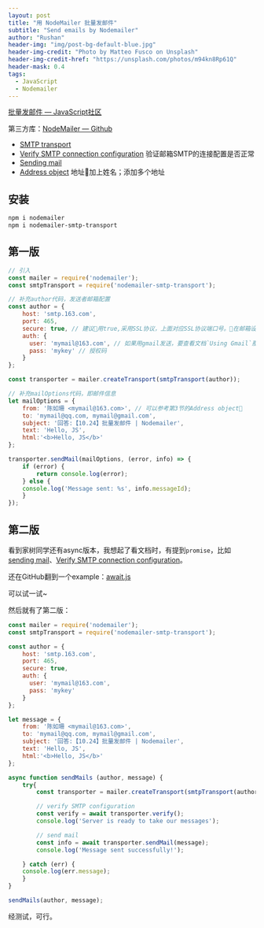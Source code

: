 ```yaml
---
layout: post
title: "用 NodeMailer 批量发邮件"
subtitle: "Send emails by Nodemailer"
author: "Rushan"
header-img: "img/post-bg-default-blue.jpg"
header-img-credit: "Photo by Matteo Fusco on Unsplash"
header-img-credit-href: "https://unsplash.com/photos/m94kn8Rp61Q"
header-mask: 0.4
tags:
  - JavaScript
  - Nodemailer
---
```


[批量发邮件 — JavaScript社区](https://xugaoyang.com/post/J5CvpNK9Zi)

第三方库：[NodeMailer — Github](https://github.com/nodemailer/nodemailer)

- [SMTP transport](https://nodemailer.com/smtp/)
- [Verify SMTP connection configuration](https://nodemailer.com/smtp/#verify-smtp-connection-configuration) 验证邮箱SMTP的连接配置是否正常
- [Sending mail](https://nodemailer.com/usage/#sending-mail)
- [Address object](https://nodemailer.com/message/addresses/) 地址加上姓名；添加多个地址

## 安装

```bash
npm i nodemailer
npm i nodemailer-smtp-transport
```

## 第一版

```js
// 引入
const mailer = require('nodemailer');
const smtpTransport = require('nodemailer-smtp-transport');

// 补充author代码，发送者邮箱配置
const author = {
    host: 'smtp.163.com',
    port: 465,
    secure: true, // 建议用true,采用SSL协议，上面对应SSL协议端口号。在邮箱设置SMTP时可以看到相关信息。
    auth: {
      user: 'mymail@163.com', // 如果用gmail发送，要查看文档`Using Gmail`那一节
      pass: 'mykey' // 授权码
    }
};

const transporter = mailer.createTransport(smtpTransport(author));

// 补充mailOptions代码，即邮件信息
let mailOptions = {
	from: '陈如珊 <mymail@163.com>', // 可以参考第3节的Address object
	to: 'mymail@qq.com, mymail@gmail.com',
	subject: '回答:【10.24】批量发邮件 | Nodemailer',
	text: 'Hello, JS',
	html:'<b>Hello, JS</b>'
};

transporter.sendMail(mailOptions, (error, info) => {
	if (error) {
		return console.log(error);
	} else {
	console.log('Message sent: %s', info.messageId);
	}
});
```

## 第二版

看到家树同学还有async版本，我想起了看文档时，有提到`promise`，比如[sending mail](https://nodemailer.com/usage/#sending-mail)、[Verify SMTP connection configuration](https://nodemailer.com/smtp/#verify-smtp-connection-configuration)。

还在GitHub翻到一个example：[await.js](https://github.com/nodemailer/nodemailer/blob/master/examples/await.js)

可以试一试~

然后就有了第二版：

```js
const mailer = require('nodemailer');
const smtpTransport = require('nodemailer-smtp-transport');

const author = {
	host: 'smtp.163.com',
	port: 465,
	secure: true,
	auth: {
	  user: 'mymail@163.com',
	  pass: 'mykey'
	}
};

let message = {
	from: '陈如珊 <mymail@163.com>',
	to: 'mymail@qq.com, mymail@gmail.com',
	subject: '回答:【10.24】批量发邮件 | Nodemailer',
	text: 'Hello, JS',
	html:'<b>Hello, JS</b>'
};

async function sendMails (author, message) {
	try{
		const transporter = mailer.createTransport(smtpTransport(author));

		// verify SMTP configuration
		const verify = await transporter.verify();
		console.log('Server is ready to take our messages');

		// send mail
		const info = await transporter.sendMail(message);
		console.log('Message sent successfully!');

	} catch (err) {
	console.log(err.message);
	}
}

sendMails(author, message);
```

经测试，可行。